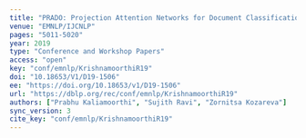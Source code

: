 ```yaml
---
title: "PRADO: Projection Attention Networks for Document Classification On-Device."
venue: "EMNLP/IJCNLP"
pages: "5011-5020"
year: 2019
type: "Conference and Workshop Papers"
access: "open"
key: "conf/emnlp/KrishnamoorthiR19"
doi: "10.18653/V1/D19-1506"
ee: "https://doi.org/10.18653/v1/D19-1506"
url: "https://dblp.org/rec/conf/emnlp/KrishnamoorthiR19"
authors: ["Prabhu Kaliamoorthi", "Sujith Ravi", "Zornitsa Kozareva"]
sync_version: 3
cite_key: "conf/emnlp/KrishnamoorthiR19"
---
```

